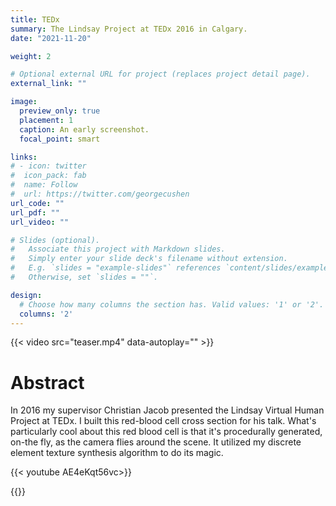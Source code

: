 ```yaml
---
title: TEDx
summary: The Lindsay Project at TEDx 2016 in Calgary.
date: "2021-11-20"

weight: 2

# Optional external URL for project (replaces project detail page).
external_link: ""

image:
  preview_only: true
  placement: 1
  caption: An early screenshot.
  focal_point: smart

links:
# - icon: twitter
#  icon_pack: fab
#  name: Follow
#  url: https://twitter.com/georgecushen
url_code: ""
url_pdf: ""
url_video: ""

# Slides (optional).
#   Associate this project with Markdown slides.
#   Simply enter your slide deck's filename without extension.
#   E.g. `slides = "example-slides"` references `content/slides/example-slides.md`.
#   Otherwise, set `slides = ""`.

design:
  # Choose how many columns the section has. Valid values: '1' or '2'.
  columns: '2'
---
```

{{< video src="teaser.mp4" data-autoplay="" >}}

# Abstract

In 2016 my supervisor Christian Jacob presented the Lindsay Virtual Human Project at TEDx. I built this red-blood cell cross section for his talk. What's particularly cool about this red blood cell is that it's procedurally generated, on-the fly, as the camera flies around the scene. It utilized my discrete element texture synthesis algorithm to do its magic.

{{< youtube AE4eKqt56vc>}}

{{<gallery album="projects/tedx">}}


